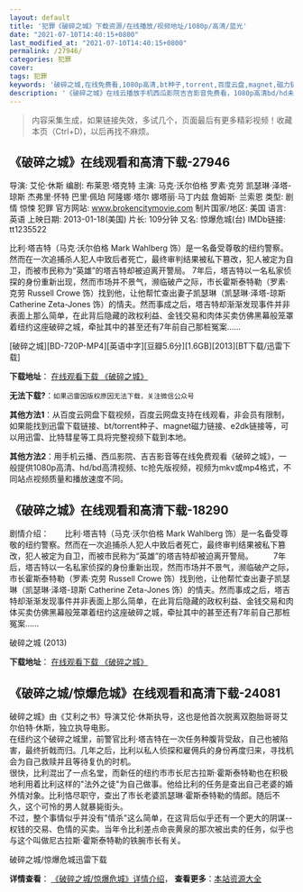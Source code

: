 ```yaml
---
layout: default
title: '犯罪《破碎之城》下载资源/在线播放/视频地址/1080p/高清/蓝光'
date: "2021-07-10T14:40:15+0800"
last_modified_at: "2021-07-10T14:40:15+0800"
permalink: /27946/
categories: 犯罪
cover:
tags: 犯罪
keywords: '破碎之城,在线免费看,1080p高清,bt种子,torrent,百度云盘,magnet,磁力链,迅雷下载资源'
description: '《破碎之城》在线云播放手机西瓜影院吉吉影音免费看，1080p高清bd/hd未删减完整版和tc抢先枪版，mkv/mp4格式，附带bt/torrent种子、magnet/磁力链、百度云盘、网盘资源迅雷下载链接'
---
```


>内容采集生成，如果链接失效，多试几个，页面最后有更多精彩视频！收藏本页（Ctrl+D)，以后再找不麻烦。


## 《破碎之城》在线观看和高清下载-27946

导演: 艾伦·休斯 编剧: 布莱恩·塔克特 主演: 马克·沃尔伯格 罗素·克劳 凯瑟琳·泽塔-琼斯 杰弗里·怀特 巴里·佩珀 阿隆娜·塔尔 娜塔丽·马丁内兹 詹姆斯· 兰索恩 类型: 剧情 惊悚 犯罪 官方网站: www.brokencitymovie.com 制片国家/地区: 美国 语言: 英语 上映日期: 2013-01-18(美国) 片长: 109分钟 又名: 惊爆危城(台) IMDb链接: tt1235522

比利·塔吉特（马克·沃尔伯格 Mark Wahlberg 饰）是一名备受尊敬的纽约警察。然而在一次追捕杀人犯人中致后者死亡，最终审判结果被私下篡改，犯人被定为自卫，而被市民称为“英雄”的塔吉特却被迫离开警局。 7年后，塔吉特以一名私家侦探的身份重新出现，然而市场并不景气，濒临破产之际，市长霍斯泰特勒（罗素·克劳 Russell Crowe 饰）找到他，让他帮忙查出妻子凯瑟琳（凯瑟琳·泽塔-琼斯 Catherine Zeta-Jones 饰）的情夫。然而事成之后，塔吉特却渐渐发现事件并非表面上那么简单，在此背后隐藏的政权利益、金钱交易和肉体买卖仿佛黑幕般笼罩着纽约这座破碎之城，牵扯其中的甚至还有7年前自己那桩冤案……


[破碎之城][BD-720P-MP4][英语中字][豆瓣5.6分][1.6GB][2013][BT下载/迅雷下载]

**下载地址**： [在线观看下载 《破碎之城》](https://www.btdx8.com/torrent/broken_city_2013.html) 


**无法下载?**：`如果迅雷因版权原因无法下载，关注微信公众号 `

**其他方法1**：从百度云网盘下载视频，百度云网盘支持在线观看，非会员有限制，如果能找到迅雷下载链接、bt/torrent种子、magnet磁力链接、e2dk链接等，可以用迅雷、比特彗星等工具将完整视频下载到本地。

**其他方法2**：用手机云播、西瓜影院、吉吉影音等在线免费观看《破碎之城》，一般提供1080p高清、hd/bd高清视频、tc抢先版视频，视频为mkv或mp4格式，不同站点视频质量和播放速度不同。


## 《破碎之城》在线观看和高清下载-18290

剧情介绍：　　比利·塔吉特（马克·沃尔伯格 Mark Wahlberg 饰）是一名备受尊敬的纽约警察。然而在一次追捕杀人犯人中致后者死亡，最终审判结果被私下篡改，犯人被定为自卫，而被市民称为“英雄”的塔吉特却被迫离开警局。  　　7年后，塔吉特以一名私家侦探的身份重新出现，然而市场并不景气，濒临破产之际，市长霍斯泰特勒（罗素·克劳 Russell Crowe 饰）找到他，让他帮忙查出妻子凯瑟琳（凯瑟琳·泽塔-琼斯 Catherine Zeta-Jones 饰）的情夫。然而事成之后，塔吉特却渐渐发现事件并非表面上那么简单，在此背后隐藏的政权利益、金钱交易和肉体买卖仿佛黑幕般笼罩着纽约这座破碎之城，牵扯其中的甚至还有7年前自己那桩冤案……


破碎之城 (2013)

**下载地址**： [在线观看下载 《破碎之城》](https://www.btbtdy.me/btdy/dy3055.html) 


## 《破碎之城/惊爆危城》在线观看和高清下载-24081

破碎之城》由《艾利之书》导演艾伦&middot;休斯执导，这也是他首次脱离双胞胎哥哥艾尔伯特·休斯，独立执导电影。<br style="widows: 2; text-transform: none; background-color: rgb(255,255,255); text-indent: 0px; letter-spacing: normal; font: 14px/21px Arial; white-space: normal; orphans: 2; color: rgb(51,51,51); word-spacing: 0px; -webkit-text-size-adjust: auto; -webkit-text-stroke-width: 0px" />在纽约这个破碎之城里，前警官比利·塔吉特在一次任务种腹背受敌，自己也被陷害，最终折戟而归。几年之后，比利以私人侦探和雇佣兵的身份再度归来，寻找机会为自己救赎并且等待复仇的时机。<br style="widows: 2; text-transform: none; background-color: rgb(255,255,255); text-indent: 0px; letter-spacing: normal; font: 14px/21px Arial; white-space: normal; orphans: 2; color: rgb(51,51,51); word-spacing: 0px; -webkit-text-size-adjust: auto; -webkit-text-stroke-width: 0px" />很快，比利混出了一点名堂，而新任的纽约市市长尼古拉斯&middot;霍斯泰特勒也在积极地利用着比利这样的"法外之徒"为自己做事。他给比利的任务是查出自己老婆的婚外情对象。比利恪尽职守，查出了市长老婆凯瑟琳&middot;霍斯泰特勒的情郎。随后不久，这个可怜的男人就暴毙街头。<br style="widows: 2; text-transform: none; background-color: rgb(255,255,255); text-indent: 0px; letter-spacing: normal; font: 14px/21px Arial; white-space: normal; orphans: 2; color: rgb(51,51,51); word-spacing: 0px; -webkit-text-size-adjust: auto; -webkit-text-stroke-width: 0px" />不过，整个事情似乎并没有"情杀"这么简单，在这背后似乎还有一个更大的阴谋--权钱的交易、色情的买卖。当年令比利差点命丧黄泉的那次被出卖的任务，似乎也与这个叫做尼古拉斯·霍斯泰特勒的铁腕市长有关。</p>


破碎之城/惊爆危城迅雷下载

**详情查看**： [《破碎之城/惊爆危城》详情介绍](/movie/24081/)， **查看更多**：[本站资源大全](/movie/t/all/)

